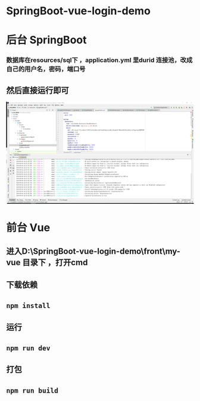 # SpringBoot-vue-login-demo
# 后台  SpringBoot 
### 数据库在resources/sql下 ，application.yml  里durid 连接池，改成自己的用户名，密码，端口号
## 然后直接运行即可
![运行成功图片](https://github.com/lick468/SpringBoot-vue-login-demo/blob/master/QQ%E6%88%AA%E5%9B%BE20190604143707.png)
# 前台 Vue

## 进入D:\SpringBoot-vue-login-demo\front\my-vue 目录下  ，打开cmd

## 下载依赖
## `npm install`    

## 运行
## `npm run dev`

## 打包
## `npm run build`
